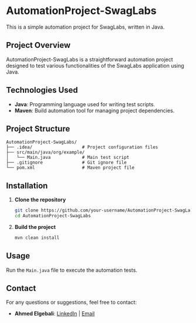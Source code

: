 # AutomationProject-SwagLabs

This is a simple automation project for SwagLabs, written in Java.

## Project Overview
AutomationProject-SwagLabs is a straightforward automation project designed to test various functionalities of the SwagLabs application using Java.

## Technologies Used
- **Java**: Programming language used for writing test scripts.
- **Maven**: Build automation tool for managing project dependencies.

## Project Structure
```
AutomationProject-SwagLabs/
├── .idea/                   # Project configuration files
├── src/main/java/org/example/
│   └── Main.java            # Main test script
├── .gitignore               # Git ignore file
└── pom.xml                  # Maven project file
```

## Installation
1. **Clone the repository**
   ```sh
   git clone https://github.com/your-username/AutomationProject-SwagLabs.git
   cd AutomationProject-SwagLabs
   ```

2. **Build the project**
   ```sh
   mvn clean install
   ```

## Usage
Run the `Main.java` file to execute the automation tests.

## Contact
For any questions or suggestions, feel free to contact:
- **Ahmed Elgebali**: [LinkedIn](https://linkedin.com/in/ahmedelgebali/) | [Email](elgebalia34@gmail.com)
